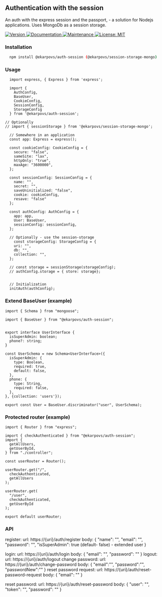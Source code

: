 ## Authentication with the session

An auth with the express session and the passport, - a solution for Nodejs applications.
Uses MongoDb as a session storage.

<p>
  <a href="https://www.npmjs.com/package/@ekarpovs/auth-session" target="_blank">
    <img alt="Version" src="https://img.shields.io/npm/v/@ekarpovs/auth-session.svg">
  </a>
  <a href="https://github.com/ekarpovs/auth-session#readme" target="_blank">
    <img alt="Documentation" src="https://img.shields.io/badge/documentation-yes-brightgreen.svg" />
  </a>
  <a href="https://github.com/ekarpovs/auth-session/graphs/commit-activity" target="_blank">
    <img alt="Maintenance" src="https://img.shields.io/badge/Maintained%3F-yes-green.svg" />
  </a>
  <a href="https://github.com/ekarpovs/auth-session/blob/master/LICENSE" target="_blank">
    <img alt="License: MIT" src="https://img.shields.io/badge/License-MIT-yellow.svg" />
  </a>
</p>

### Installation
```bash
  npm install @ekarpovs/auth-session (@ekarpovs/session-storage-mongo)
```
### Usage
```
  import express, { Express } from 'express';

  import { 
    AuthConfig,
    BaseUser,
    CookieConfig,
    SessionConfig,
    StorageConfig 
  } from '@ekarpovs/auth-session';
  
// Optionally
// import { sessionStorage } from '@ekarpovs/session-storage-mongo';

  // Somewhere in an application
  const app: Express = express();

  const cookieConfig: CookieConfig = {
    secure: "false",
    sameSite: "lax",
    httpOnly: "true",
    maxAge: "3600000",
  };

  const sessionConfig: SessionConfig = {
    name: "",
    secret: "",
    saveUninitialized: "false",
    cookie: cookieConfig,
    resave: "false"
  };

  const authConfig: AuthConfig = {
    app: app,
    User: BaseUser,
    sessionConfig: sessionConfig,
  };

  // Optionally - use the session-storage
    const storageConfig: StorageConfig = {
    uri: "",
    db: "",
    collection: "",
  };

  // const storage = sessionStorage(storageConfig);
  // authConfig.storage = { store: storage};


  // Initialization
  initAuth(authConfig);
```
### Extend BaseUser (example)
```
import { Schema } from "mongoose";

import { BaseUser } from "@ekarpovs/auth-session";


export interface UserInterface {
  isSuperAdmin: boolean;
  phone?: string;
}

const UserSchema = new Schema<UserInterface>({
  isSuperAdmin: {
    type: Boolean,
    required: true,
    default: false,
  },
  phone: {
    type: String,
    required: false,
  },
}, {collection: 'users'});

export const User = BaseUser.discriminator("user", UserSchema);
```

### Protected router (example)
```
import { Router } from "express";

import { checkAuthenticated } from "@ekarpovs/auth-session";
import {
  getAllUsers,
  getUserById,
} from "./controller";

const userRouter = Router();

userRouter.get("/", 
  checkAuthenticated,
  getAllUsers
);

userRouter.get(
  "/user",
  checkAuthenticated,
  getUserById
);

export default userRouter;
```

### API
  register:
  	 url: https://{uri}/auth/register
	 body: {
	    "name": "",
	    "email": "",
	    "password": "",
	    "isSuperAdmin": true (default- false) - extended user
	}
  
  login:
  	 url: https://{uri}/auth/login
	 body: {
	    "email": "",
	    "password": ""
	}
  logout:
  	url: https://{uri}/auth/logout
  change password:
  	url: https://{uri}/auth/change-password
	body: {
	    "email":"",
	    "password":"",
	    "passwordNew":""
	} 
  reset password request:
   	url: https://{uri}/auth/reset-password-request
   	body: {
	    "email": ""
	}

  reset password:
   	url: https://{uri}/auth/reset-password
   	body: {
	    "user": "",
	    "token": "",
	    "password": ""
	}
```
